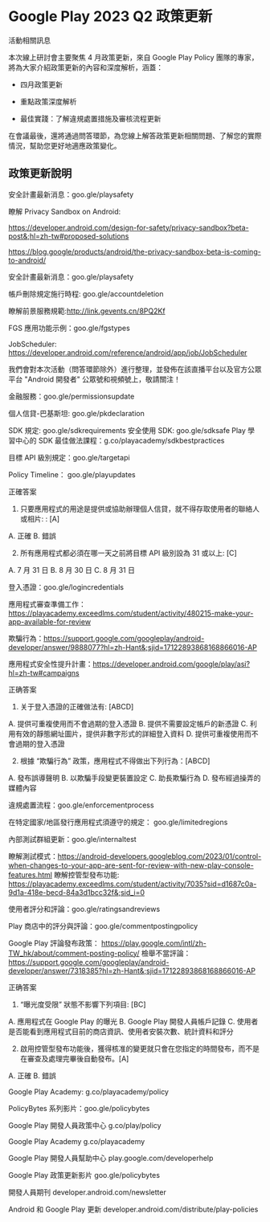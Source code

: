 # Google Play 2023 Q2 政策更新

活動相關訊息

本次線上研討會主要聚焦 4 月政策更新，來自 Google Play Policy 團隊的專家，將為大家介紹政策更新的內容和深度解析，涵蓋：

- 四月政策更新

- 重點政策深度解析

- 最佳實踐：了解違規處置措施及審核流程更新

在會議最後，還將通過問答環節，為您線上解答政策更新相關問題、了解您的實際情況，幫助您更好地適應政策變化。

## 政策更新說明

安全計畫最新消息：goo.gle/playsafety


瞭解 Privacy Sandbox on Android:

https://developer.android.com/design-for-safety/privacy-sandbox?beta-post&;hl=zh-tw#proposed-solutions

https://blog.google/products/android/the-privacy-sandbox-beta-is-coming-to-android/

安全計畫最新消息：goo.gle/playsafety

帳戶刪除規定施行時程: goo.gle/accountdeletion

瞭解前景服務規範:http://link.gevents.cn/8PQ2Kf

FGS 應用功能示例：goo.gle/fgstypes

JobScheduler: https://developer.android.com/reference/android/app/job/JobScheduler

我們會對本次活動（問答環節除外）進行整理，並發佈在該直播平台以及官方公眾平台 "Android 開發者" 公眾號和視頻號上，敬請關注！

金融服務：goo.gle/permissionsupdate

個人信貸-巴基斯坦: goo.gle/pkdeclaration

SDK 規定: goo.gle/sdkrequirements
安全使用 SDK: goo.gle/sdksafe
Play 學習中心的 SDK 最佳做法課程：g.co/playacademy/sdkbestpractices

目標 API 級別規定：goo.gle/targetapi

Policy Timeline： goo.gle/playupdates

正確答案

1. 只要應用程式的用途是提供或協助辦理個人信貸，就不得存取使用者的聯絡人或相片:
: [A]

A. 正確
B. 錯誤

2. 所有應用程式都必須在哪一天之前將目標 API 級別設為 31 或以上: [C]

A. 7 月 31 日
B. 8 月 30 日
C. 8 月 31 日

登入憑證：goo.gle/logincredentials

應用程式審查準備工作：https://playacademy.exceedlms.com/student/activity/480215-make-your-app-available-for-review

欺騙行為：https://support.google.com/googleplay/android-developer/answer/9888077?hl=zh-Hant&;sjid=17122893868168866016-AP

應用程式安全性提升計畫：https://developer.android.com/google/play/asi?hl=zh-tw#campaigns

正确答案

1. 关于登入憑證的正確做法有:  [ABCD]

A. 提供可重複使用而不會過期的登入憑證
B. 提供不需要設定帳戶的新憑證
C. 利用有效的靜態網址圖片，提供非數字形式的詳細登入資料
D. 提供可重複使用而不會過期的登入憑證


2. 根據 “欺騙行為” 政策，應用程式不得做出下列行為：[ABCD]

A. 發布誤導聲明
B. 以欺騙手段變更裝置設定
C. 助長欺騙行為
D. 發布經過操弄的媒體內容

違規處置流程：goo.gle/enforcementprocess

在特定國家/地區發行應用程式須遵守的規定：
goo.gle/limitedregions


內部測試群組更新：goo.gle/internaltest


瞭解測試模式：https://android-developers.googleblog.com/2023/01/control-when-changes-to-your-app-are-sent-for-review-with-new-play-console-features.html
瞭解控管型發布功能: https://playacademy.exceedlms.com/student/activity/7035?sid=d1687c0a-9d1a-418e-becd-84a3d1bcc32f&;sid_i=0


使用者評分和評論：goo.gle/ratingsandreviews


Play 商店中的評分與評論：goo.gle/commentpostingpolicy

Google Play 評論發布政策： https://play.google.com/intl/zh-TW_hk/about/comment-posting-policy/
檢舉不當評論：https://support.google.com/googleplay/android-developer/answer/7318385?hl=zh-Hant&;sjid=17122893868168866016-AP



正确答案

1. “曝光度受限” 狀態不影響下列項目: [BC]
   

A. 應用程式在 Google Play 的曝光
B. Google Play 開發人員帳戶記錄
C. 使用者是否能看到應用程式目前的商店資訊、使用者安裝次數、統計資料和評分

2. 啟用控管型發布功能後，獲得核准的變更就只會在您指定的時間發布，而不是在審查及處理完畢後自動發布。[A]
   

A. 正確
B. 錯誤

Google Play Academy: g.co/playacademy/policy

PolicyBytes 系列影片：goo.gle/policybytes

Google Play 開發人員政策中心
g.co/play/policy

Google Play Academy
g.co/playacademy

Google Play 開發人員幫助中心
play.google.com/developerhelp

Google Play 政策更新影片
goo.gle/policybytes

開發人員期刊
developer.android.com/newsletter

Android 和 Google Play 更新
developer.android.com/distribute/play-policies